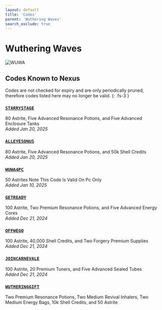 ```yaml
---
layout: default
title: 'Codes'
parent: 'Wuthering Waves'
search_exclude: true
---
```


# Wuthering Waves

![WUWA](https://cdn.discordapp.com/emojis/1323743251664212030.png)

## Codes Known to Nexus

Codes are not checked for expiry and are only periodically pruned, therefore codes listed here may no longer be valid.
{: .fs-3 }

### [`STARRYSTAGE`](https://nexus-codes.app/copy/?code=STARRYSTAGE)

80 Astrite, Five Advanced Resonance Potions, and Five Advanced Enclosure Tanks<br />*Added Jan 20, 2025*

### [`ALLEYESONUS`](https://nexus-codes.app/copy/?code=ALLEYESONUS)

80 Astrite, Five Advanced Resonance Potions, and 50k Shell Credits<br />*Added Jan 20, 2025*

### [`WUWA4PC`](https://nexus-codes.app/copy/?code=WUWA4PC)

50 Astrites   Note  This Code Is Valid On Pc Only<br />*Added Jan 10, 2025*

### [`GETREADY`](https://nexus-codes.app/copy/?code=GETREADY)

100 Astrite, Two Premium Resonance Potions, and Five Advanced Energy Cores<br />*Added Dec 21, 2024*

### [`OFFWEGO`](https://nexus-codes.app/copy/?code=OFFWEGO)

100 Astrite, 40,000 Shell Credits, and Two Forgery Premium Supplies<br />*Added Dec 21, 2024*

### [`JOINCARNEVALE`](https://nexus-codes.app/copy/?code=JOINCARNEVALE)

100 Astrite, 20 Premium Tuners, and Five Advanced Sealed Tubes<br />*Added Dec 21, 2024*

### [`WUTHERINGGIFT`](https://nexus-codes.app/copy/?code=WUTHERINGGIFT)

Two Premium Resonance Potions, Two Medium Revival Inhalers, Two Medium Energy Bags, 10k Shell Credits, and 50 Astrite<br />
